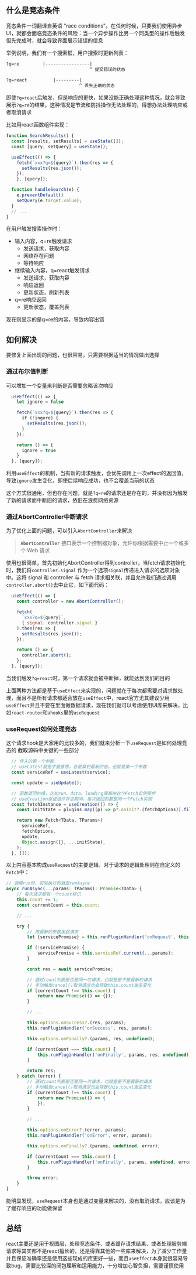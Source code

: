 ## 什么是竞态条件

竞态条件一词翻译自英语 "race conditions"。在任何时候，只要我们使用异步UI，就都会面临竞态条件的风险：当一个异步操作比另一个同类型的操作后触发但先完成时，就会导致界面展示错误的信息

举例说明，我们有一个搜索框，用户搜索时更新列表：

```txt
?q=re         |-----------------|
                                ^ 提交错误的状态
                                
?q=react          |---------|
                            ^ 丢失正确的状态
```

即使`?q=react`后触发，但是响应的更快，如果没能正确处理这种情况，就会导致展示`?q=re`的结果，这种情况是节流和防抖操作无法处理的，得想办法处理响应或者取消请求

比如用react函数组件实现：

```jsx
function SearchResults() {
  const [results, setResults] = useState([]);
  const [query, setQuery] = useState();

  useEffect(() => {
    fetch(`xxx?q=${query}`).then(res => {
      setResults(res.json());
    });
    }, [query]);

  function handleSearch(e) {
    e.preventDefault()
    setQuery(e.target.value);
  }
  // ...
}
```

在用户触发搜索操作时：
- 输入内容，q=re触发请求
	- 发送请求，获取内容
	- 网络存在问题
	- 等待响应
- 继续输入内容，q=react触发请求
	- 发送请求，获取内容
	- 响应返回
	- 更新状态，刷新列表
- q=re响应返回
	- 更新状态，覆盖列表

现在则显示的是q=re的内容，导致内容出错
## 如何解决

要修复上面出现的问题，也很容易，只需要根据适当的情况做出选择

### 通过布尔值判断

可以增加一个变量来判断是否需要忽略该次响应

```jsx
  useEffect(() => {
    let ignore = false

    fetch(`xxx?q=${query}`).then(res => {
      if (!ingore) {
        setResults(res.json());
      }
    });

    return () => {
      ignore = true
    }
  }, [query]);
```

利用`useEffect`的机制，当有新的请求触发，会优先调用上一次effect的返回值，导致`ignore`发生变化，即使后续响应成功，也不会覆盖当前的状态

这个方式很通用，但也存在问题，就是`?q=re`的请求还是存在的，并没有因为触发了新的请求而中断旧的请求，依旧在浪费网络资源

### 通过AbortController中断请求

为了优化上面的问题，可以引入`AbortController`来解决

> **`AbortController`** 接口表示一个控制器对象，允许你根据需要中止一个或多个 Web 请求

使用也很简单，首先初始化AbortController得到controller，当fetch请求初始化时，我们将`controller.signal` 作为一个选项`signal`传递进入请求的选项对象中。这将 signal 和 controller 与 fetch 请求相关联，并且允许我们通过调用 `controller.abort()`去中止它，如下面代码：

```jsx
  useEffect(() => {
    const controller = new AbortController();

    fetch(
      `xxx?q=${query}`,
      { signal: controller.signal }
    ).then(res => {
      setResults(res.json());
    });

    return () => {
      controller.abort();
    };
  }, [query]);
```

当我们触发`?q=react`时，第一个请求就会被中断掉，就能达到我们的目的

上面两种方法都是基于`useEffect`来实现的，问题就在于每次都需要对请求做处理，而且不是所有请求都适合放在`useEffect`中，react官方尤其建议少用`useEffect`并且不要在里面做数据请求，现在我们就可以考虑使用UI库来解决，比如`react-router`和`ahooks`里的`useRequest`

### useRequest如何处理竞态

这个请求hook是大家用的比较多的，我们就来分析一下`useRequest`是如何处理竞态的
截取源码中关键的一些部分

```js
  // 传入的第一个参数
  // useLatest就是字面意思，总是拿到最新的值，也就是第一个参数
  const serviceRef = useLatest(service);

  const update = useUpdate();

  // 函数返回的值，比如run、data、loading等都由这个Fetch实例提供
  // useCreation保证组件存活期间，每次返回的都是同一个Fetch实例
  const fetchInstance = useCreation(() => {
    const initState = plugins.map((p) => p?.onInit?.(fetchOptions)).filter(Boolean);

    return new Fetch<TData, TParams>(
      serviceRef,
      fetchOptions,
      update,
      Object.assign({}, ...initState),
    );
  }, []);
```

以上内容基本构成`useRequest`的主要逻辑，对于请求的逻辑处理则在自定义的`Fetch`中：

```js
// 调用run时，实际执行的就是runAsync
async runAsync(...params: TParams): Promise<TData> {
    // 每次请求都有一个count标识
    this.count += 1;
    const currentCount = this.count;

    // ...

    try {
        // 用最新的参数发起请求
        let {servicePromise} = this.runPluginHandler('onRequest', this.serviceRef.current, params);

        if (!servicePromise) {
            servicePromise = this.serviceRef.current(...params);
        }

        const res = await servicePromise;

        // 通过count判断是否是同一次请求，也就是是不是最新的请求
        // 手动触发cancel()取消请求也会导致this.count发生变化
        if (currentCount !== this.count) {
            return new Promise(() => {});
        }

        // ...

        this.options.onSuccess?.(res, params);
        this.runPluginHandler('onSuccess', res, params);

        this.options.onFinally?.(params, res, undefined);

        if (currentCount === this.count) {
            this.runPluginHandler('onFinally', params, res, undefined);
        }

        return res;
    } catch (error) {
        // 通过count判断是否是同一次请求，也就是是不是最新的请求
        // 手动触发cancel()取消请求也会导致this.count发生变化
        if (currentCount !== this.count) {
            return new Promise(() => {
            });
        }

        // ...

        this.options.onError?.(error, params);
        this.runPluginHandler('onError', error, params);

        this.options.onFinally?.(params, undefined, error);

        if (currentCount === this.count) {
            this.runPluginHandler('onFinally', params, undefined, error);
        }

        throw error;
    }
}
```

能明显发现，`useRequest`本身也是通过变量来解决的，没有取消请求，应该是为了缓存响应的功能做保留

## 总结

react主要还是用于视图层，处理竞态条件、或者缓存请求结果、或者处理服务端请求等其实都不是react擅长的，还是得靠其他的一些库来解决，为了减少工作量并且保证准确率还是使用这些现成的库更好一些，而且`useEffect`本身就很容易导致bug，需要比较深的闭包理解和运用能力，十分增加心智负担，需要谨慎使用



